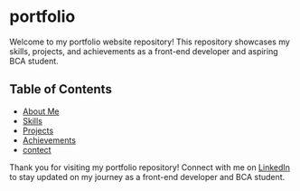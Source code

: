# portfolio

Welcome to my portfolio website repository! This repository showcases my skills, projects, and achievements as a front-end developer and aspiring BCA student.

## Table of Contents

- [About Me](#about-me)
- [Skills](#skills)
- [Projects](#projects)
- [Achievements](#achievements)
- [contect](#contect)


Thank you for visiting my portfolio repository! Connect with me on [LinkedIn](https://www.linkedin.com/in/vishwagoswami) to stay updated on my journey as a front-end developer and BCA student.
